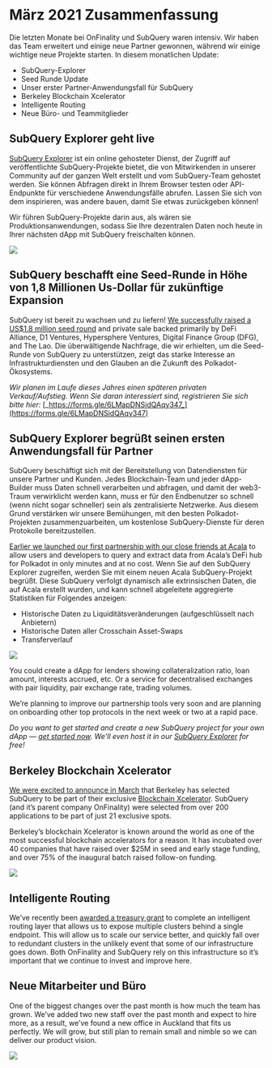 # März 2021 Zusammenfassung

Die letzten Monate bei OnFinality und SubQuery waren intensiv. Wir haben das Team erweitert und einige neue Partner gewonnen, während wir einige wichtige neue Projekte starten. In diesem monatlichen Update:

- SubQuery-Explorer
- Seed Runde Update
- Unser erster Partner-Anwendungsfall für SubQuery
- Berkeley Blockchain Xcelerator
- Intelligente Routing
- Neue Büro- und Teammitglieder

## SubQuery Explorer geht live

[SubQuery Explorer](https://explorer.subquery.network/) ist ein online gehosteter Dienst, der Zugriff auf veröffentlichte SubQuery-Projekte bietet, die von Mitwirkenden in unserer Community auf der ganzen Welt erstellt und vom SubQuery-Team gehostet werden. Sie können Abfragen direkt in Ihrem Browser testen oder API-Endpunkte für verschiedene Anwendungsfälle abrufen. Lassen Sie sich von dem inspirieren, was andere bauen, damit Sie etwas zurückgeben können!

Wir führen SubQuery-Projekte darin aus, als wären sie Produktionsanwendungen, sodass Sie Ihre dezentralen Daten noch heute in Ihrer nächsten dApp mit SubQuery freischalten können.

![](https://miro.medium.com/max/1400/1*GE-Y6XKNOkj_MKY4ZuM5oQ.png)

## **SubQuery beschafft eine Seed-Runde in Höhe von 1,8 Millionen Us-Dollar für zukünftige Expansion**

SubQuery ist bereit zu wachsen und zu liefern! [We successfully raised a US$1.8 million seed round](../blogs/20210312-SubQuery-Raises-%241.8M-Seed-Round-for-Future-Expansion.md) and private sale backed primarily by DeFi Alliance, D1 Ventures, Hypersphere Ventures, Digital Finance Group (DFG), and The Lao. Die überwältigende Nachfrage, die wir erhielten, um die Seed-Runde von SubQuery zu unterstützen, zeigt das starke Interesse an Infrastrukturdiensten und den Glauben an die Zukunft des Polkadot-Ökosystems.

_Wir planen im Laufe dieses Jahres einen späteren privaten Verkauf/Aufstieg. Wenn Sie daran interessiert sind, registrieren Sie sich bitte hier:_ [_https://forms.gle/6LMapDNSidQAqy347_](https://forms.gle/6LMapDNSidQAqy347)

## **SubQuery Explorer begrüßt seinen ersten Anwendungsfall für Partner**

SubQuery beschäftigt sich mit der Bereitstellung von Datendiensten für unsere Partner und Kunden. Jedes Blockchain-Team und jeder dApp-Builder muss Daten schnell verarbeiten und abfragen, und damit der web3-Traum verwirklicht werden kann, muss er für den Endbenutzer so schnell (wenn nicht sogar schneller) sein als zentralisierte Netzwerke. Aus diesem Grund verstärken wir unsere Bemühungen, mit den besten Polkadot-Projekten zusammenzuarbeiten, um kostenlose SubQuery-Dienste für deren Protokolle bereitzustellen.

[Earlier we launched our first partnership with our close friends at Acala](../customer_announcements/20210316-SubQuery-Integrates-Acala-to-Aggregate-and-Serve-DeFi-Data-to-Polkadot-and-Kusama-Builders.md) to allow users and developers to query and extract data from Acala’s DeFi hub for Polkadot in only minutes and at no cost. Wenn Sie auf den SubQuery Explorer zugreifen, werden Sie mit einem neuen Acala SubQuery-Projekt begrüßt. Diese SubQuery verfolgt dynamisch alle extrinsischen Daten, die auf Acala erstellt wurden, und kann schnell abgeleitete aggregierte Statistiken für Folgendes anzeigen:

- Historische Daten zu Liquiditätsveränderungen (aufgeschlüsselt nach Anbietern)
- Historische Daten aller Crosschain Asset-Swaps
- Transferverlauf

![](https://miro.medium.com/max/1400/0*LOig1jNfPTuVk73D)

You could create a dApp for lenders showing collateralization ratio, loan amount, interests accrued, etc. Or a service for decentralised exchanges with pair liquidity, pair exchange rate, trading volumes.

We’re planning to improve our partnership tools very soon and are planning on onboarding other top protocols in the next week or two at a rapid pace.

_Do you want to get started and create a new SubQuery project for your own dApp —_ [_get started now_](https://doc.subquery.network/quickstart.html)_. We’ll even host it in our_ [_SubQuery Explorer_](../blogs/20210305-Announcing-the-SubQuery-Explorer.md) _for free!_

## **Berkeley Blockchain Xcelerator**

[We were excited to announce in March](../blogs/20210523-SubQuery-Joins-Berkeleys-Blockchain-Xcelerator.md) that Berkeley has selected SubQuery to be part of their exclusive [Blockchain Xcelerator](https://www.xcelerator.berkeley.edu/). SubQuery (and it’s parent company OnFinality) were selected from over 200 applications to be part of just 21 exclusive spots.

Berkeley’s blockchain Xcelerator is known around the world as one of the most successful blockchain accelerators for a reason. It has incubated over 40 companies that have raised over $25M in seed and early stage funding, and over 75% of the inaugural batch raised follow-on funding.

![](https://miro.medium.com/max/1400/0*t-_mRJaTnGDQO-VI)

## **Intelligente Routing**

We’ve recently been [awarded a treasury grant](https://kusama.polkassembly.io/treasury/72) to complete an intelligent routing layer that allows us to expose multiple clusters behind a single endpoint. This will allow us to scale our service better, and quickly fall over to redundant clusters in the unlikely event that some of our infrastructure goes down. Both OnFinality and SubQuery rely on this infrastructure so it’s important that we continue to invest and improve here.

## **Neue Mitarbeiter und Büro**

One of the biggest changes over the past month is how much the team has grown. We’ve added two new staff over the past month and expect to hire more, as a result, we’ve found a new office in Auckland that fits us perfectly. We will grow, but still plan to remain small and nimble so we can deliver our product vision.

![](https://miro.medium.com/max/1400/1*cJZxerXHfgVGu4-7h2xw4Q.jpeg)
